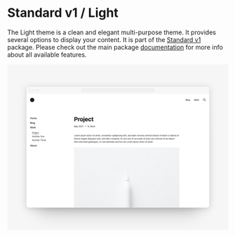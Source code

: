 # Standard v1 / Light

The Light theme is a clean and elegant multi-purpose theme. It provides several options to display your content.
It is part of the [Standard v1](https://github.com/automadcms/automad-standard-v1/tree/master) package.
Please check out the main package [documentation](https://github.com/automadcms/automad-standard-v1/tree/master#readme)
for more info about all available features.

![](https://raw.githubusercontent.com/marcantondahmen/media-files/master/automad/themes/light.png)
